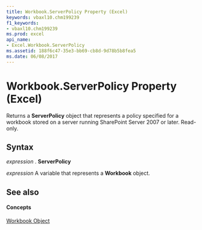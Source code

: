 ```yaml
---
title: Workbook.ServerPolicy Property (Excel)
keywords: vbaxl10.chm199239
f1_keywords:
- vbaxl10.chm199239
ms.prod: excel
api_name:
- Excel.Workbook.ServerPolicy
ms.assetid: 188f6c47-35e3-bb69-cb8d-9d78b5b8fea5
ms.date: 06/08/2017
---
```



# Workbook.ServerPolicy Property (Excel)

Returns a **ServerPolicy** object that represents a policy specified for a workbook stored on a server running SharePoint Server 2007 or later. Read-only.


## Syntax

 _expression_ . **ServerPolicy**

 _expression_ A variable that represents a **Workbook** object.


## See also


#### Concepts


[Workbook Object](workbook-object-excel.md)

